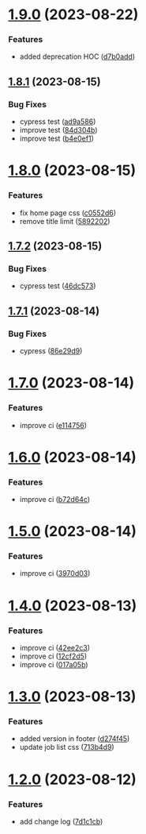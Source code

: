 # [1.9.0](https://bitbucket.org/010001/fe.techscrum/compare/v1.8.1...v1.9.0) (2023-08-22)


### Features

* added deprecation HOC ([d7b0add](https://bitbucket.org/010001/fe.techscrum/commits/d7b0adde09e3db82e51ec2d8fad397a5e06ecef9))

## [1.8.1](https://bitbucket.org/010001/fe.techscrum/compare/v1.8.0...v1.8.1) (2023-08-15)


### Bug Fixes

* cypress test ([ad9a586](https://bitbucket.org/010001/fe.techscrum/commits/ad9a5861f0370713bacaf83135e2b96d002aed0c))
* improve test ([84d304b](https://bitbucket.org/010001/fe.techscrum/commits/84d304b3b0d3385d37eb567ed7e73fbb0cbc54d8))
* improve test ([b4e0ef1](https://bitbucket.org/010001/fe.techscrum/commits/b4e0ef1af025921411207a3ca13b5b63024a2496))

# [1.8.0](https://bitbucket.org/010001/fe.techscrum/compare/v1.7.2...v1.8.0) (2023-08-15)


### Features

* fix home page css ([c0552d6](https://bitbucket.org/010001/fe.techscrum/commits/c0552d6ef5376679d105ef6541b6e28168c11a4a))
* remove title limit ([5892202](https://bitbucket.org/010001/fe.techscrum/commits/5892202aa71206441617524a80a22e6177816127))

## [1.7.2](https://bitbucket.org/010001/fe.techscrum/compare/v1.7.1...v1.7.2) (2023-08-15)


### Bug Fixes

* cypress test ([46dc573](https://bitbucket.org/010001/fe.techscrum/commits/46dc573075a24531e6fc2c736a081d40593fd33f))

## [1.7.1](https://bitbucket.org/010001/fe.techscrum/compare/v1.7.0...v1.7.1) (2023-08-14)


### Bug Fixes

* cypress ([86e29d9](https://bitbucket.org/010001/fe.techscrum/commits/86e29d9d491a7820464bbb5bfde163f00c83b072))

# [1.7.0](https://bitbucket.org/010001/fe.techscrum/compare/v1.6.0...v1.7.0) (2023-08-14)


### Features

* improve ci ([e114756](https://bitbucket.org/010001/fe.techscrum/commits/e11475686efe9b4ff9ce6b5c65135a2df7e9b07f))

# [1.6.0](https://bitbucket.org/010001/fe.techscrum/compare/v1.5.0...v1.6.0) (2023-08-14)


### Features

* improve ci ([b72d64c](https://bitbucket.org/010001/fe.techscrum/commits/b72d64c657d804e6bffafb16802495cffdc5ef3a))

# [1.5.0](https://bitbucket.org/010001/fe.techscrum/compare/v1.4.0...v1.5.0) (2023-08-14)


### Features

* improve ci ([3970d03](https://bitbucket.org/010001/fe.techscrum/commits/3970d03146e3a5734198d75af99064afc23b03be))

# [1.4.0](https://bitbucket.org/010001/fe.techscrum/compare/v1.3.0...v1.4.0) (2023-08-13)


### Features

* improve ci ([42ee2c3](https://bitbucket.org/010001/fe.techscrum/commits/42ee2c3e182e18b83d8377de4f50c814dd878a74))
* improve ci ([12cf2d5](https://bitbucket.org/010001/fe.techscrum/commits/12cf2d591f918fee12da66e47edcf22e8e3ac082))
* improve ci ([017a05b](https://bitbucket.org/010001/fe.techscrum/commits/017a05bcd660a71e9b94f0e7c185d164d77f7918))

# [1.3.0](https://bitbucket.org/010001/fe.techscrum/compare/v1.2.0...v1.3.0) (2023-08-13)


### Features

* added version in footer ([d274f45](https://bitbucket.org/010001/fe.techscrum/commits/d274f4584dddaff6b36065a419d253a0a65a3cac))
* update job list css ([713b4d9](https://bitbucket.org/010001/fe.techscrum/commits/713b4d98266b10a0e479313fc55590185c4f0055))

# [1.2.0](https://bitbucket.org/010001/fe.techscrum/compare/v1.1.0...v1.2.0) (2023-08-12)


### Features

* add change log ([7d1c1cb](https://bitbucket.org/010001/fe.techscrum/commits/7d1c1cbc6fb735ac70a7a210e80a97046e3c0de8))
